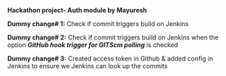 **Hackathon project- Auth module by Mayuresh**

**Dummy change# 1:** Check if commit triggers build on Jenkins

**Dummy change# 2:** Check if commit triggers build on Jenkins when the option _**GitHub hook trigger for GITScm polling**_ is checked

**Dummy change# 3:** Created access token in Github & added config in Jenkins to ensure we Jenkins can look up the commits 